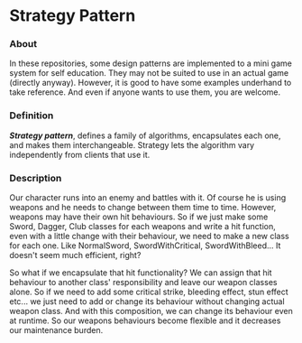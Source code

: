 # Strategy Pattern

### About
In these repositories, some design patterns are implemented to a mini game system for self education. They may not be suited to use in an actual game (directly anyway). However, it is good to have some examples underhand to take reference. And even if anyone wants to use them, you are welcome.

### Definition
**_Strategy pattern_**, defines a family of algorithms, encapsulates each one, and makes them interchangeable. Strategy lets the algorithm vary independently from clients that use it.

### Description
Our character runs into an enemy and battles with it. Of course he is using weapons and he needs to change between them time to time. However, weapons may have their own hit behaviours. So if we just make some Sword, Dagger, Club classes for each weapons and write a hit function, even with a little change with their behaviour, we need to make a new class for each one. Like NormalSword, SwordWithCritical, SwordWithBleed... It doesn't seem much efficient, right?

So what if we encapsulate that hit functionality? We can assign that hit behaviour to another class' responsibility and leave our weapon classes alone. So if we need to add some critical strike, bleeding effect, stun effect etc... we just need to add or change its behaviour without changing actual weapon class. And with this composition, we can change its behaviour even at runtime. So our weapons behaviours become flexible and it decreases our maintenance burden.
